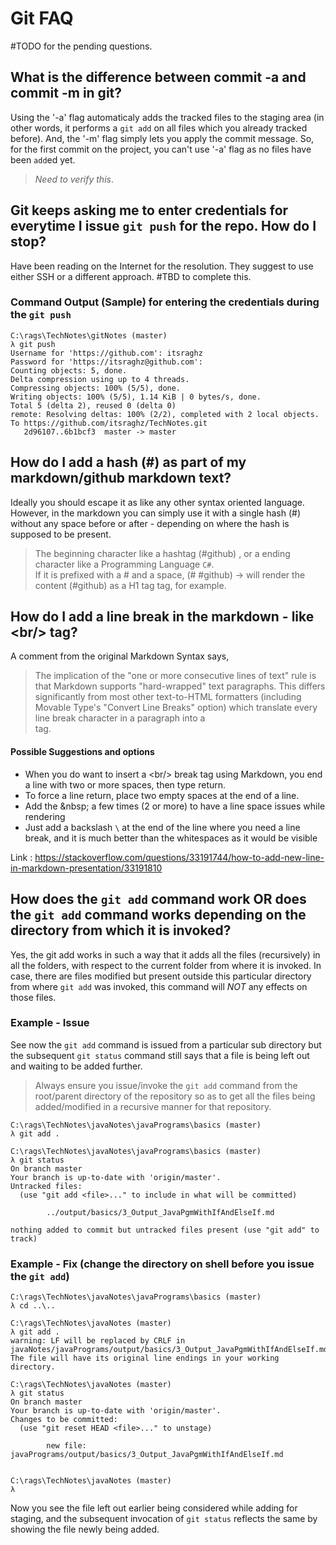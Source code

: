 # Git FAQ

#TODO for the pending questions.

## What is the difference between commit -a and commit -m in git?

   Using the '-a' flag automaticaly adds the tracked files to the staging area (in other words, it performs a `git add` on all files which you already tracked before).  And, the '-m' flag simply lets you apply the commit message.  So, for the first commit on the project, you can't use '-a' flag as no files have been `add`ed yet.
  
   > *Need to verify this*.

## Git keeps asking me to enter credentials for everytime I issue `git push` for the repo. How do I stop?

  Have been reading on the Internet for the resolution. They suggest to use either SSH or a different approach. #TBD to complete this. 

### Command Output (Sample) for entering the credentials during the `git push`
```
C:\rags\TechNotes\gitNotes (master)
λ git push
Username for 'https://github.com': itsraghz
Password for 'https://itsraghz@github.com':
Counting objects: 5, done.
Delta compression using up to 4 threads.
Compressing objects: 100% (5/5), done.
Writing objects: 100% (5/5), 1.14 KiB | 0 bytes/s, done.
Total 5 (delta 2), reused 0 (delta 0)
remote: Resolving deltas: 100% (2/2), completed with 2 local objects.
To https://github.com/itsraghz/TechNotes.git
   2d96107..6b1bcf3  master -> master
```

## How do I add a hash (#) as part of my markdown/github markdown text?
Ideally you should escape it as like any other syntax oriented language. However, in the markdown you can simply use it with a single hash (#) without any
space before or after - depending on where the hash is supposed to be present. 

> The beginning character like a hashtag (#github) , or a ending character like a Programming Language `C#`.  
> If it is prefixed with a # and a space, (# #github) &rarr; will render the content (#github) as a H1 tag tag, for example.

## How do I add a line break in the markdown - like &lt;br/&gt; tag? 

A comment from the original Markdown Syntax says,

> The implication of the "one or more consecutive lines of text" rule is that Markdown supports "hard-wrapped" text paragraphs. This differs significantly from most other text-to-HTML formatters (including Movable Type's "Convert Line Breaks" option) which translate every line break character in a paragraph into a <br /> tag.

#### Possible Suggestions and options

  * When you do want to insert a &lt;br/&gt; break tag using Markdown, you end a line with two or more spaces, then type return.
  * To force a line return, place two empty spaces at the end of a line.
  * Add the &amp;nbsp; a few times (2 or more) to  have a line space issues while rendering
  * Just add a backslash `\` at the end of the line where you need a line break, and it is much better than the whitespaces as it would be visible


Link : https://stackoverflow.com/questions/33191744/how-to-add-new-line-in-markdown-presentation/33191810

## How does the `git add` command work OR does the `git add` command works depending on the directory from which it is invoked? 

Yes, the git add works in such a way that it adds all the files (recursively) in all the folders, with respect to the current folder from where
it is invoked. In case, there are files modified but present outside this particular directory from where `git add` was invoked, this command
will *NOT* any effects on those files. 

### Example - Issue 

See now the `git add` command is issued from a particular sub directory but the subsequent `git status` command still says that a file is being left out and waiting to be added further. 

> Always ensure you issue/invoke the `git add` command from the root/parent directory of the repository so as to get all the files being added/modified
in a recursive manner for that repository. 

```
C:\rags\TechNotes\javaNotes\javaPrograms\basics (master)
λ git add .

C:\rags\TechNotes\javaNotes\javaPrograms\basics (master)
λ git status
On branch master
Your branch is up-to-date with 'origin/master'.
Untracked files:
  (use "git add <file>..." to include in what will be committed)

        ../output/basics/3_Output_JavaPgmWithIfAndElseIf.md

nothing added to commit but untracked files present (use "git add" to track)
```

### Example - Fix (change the directory on shell before you issue the `git add`)
```
C:\rags\TechNotes\javaNotes\javaPrograms\basics (master)
λ cd ..\..

C:\rags\TechNotes\javaNotes (master)
λ git add .
warning: LF will be replaced by CRLF in javaNotes/javaPrograms/output/basics/3_Output_JavaPgmWithIfAndElseIf.md.
The file will have its original line endings in your working directory.

C:\rags\TechNotes\javaNotes (master)
λ git status
On branch master
Your branch is up-to-date with 'origin/master'.
Changes to be committed:
  (use "git reset HEAD <file>..." to unstage)

        new file:   javaPrograms/output/basics/3_Output_JavaPgmWithIfAndElseIf.md


C:\rags\TechNotes\javaNotes (master)
λ
```

Now you see the file left out earlier being considered while adding for staging, and the subsequent invocation of `git status` reflects the same by showing the file newly being added. 

